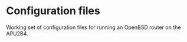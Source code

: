 # Configuration files

Working set of configuration files for running an OpenBSD router on the APU2B4.
